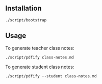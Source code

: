 ## Installation

```
./script/bootstrap
```

## Usage

To generate teacher class notes:

```
./script/pdfify class-notes.md
```

To generate student class notes:

```
./script/pdfify --student class-notes.md
```
